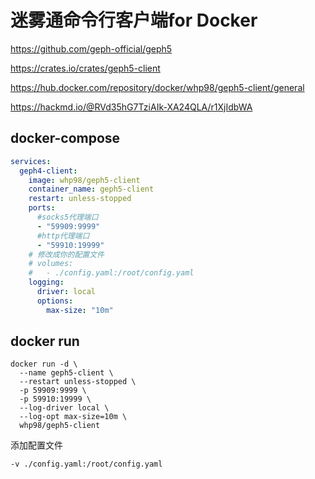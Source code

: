 # 迷雾通命令行客户端for Docker

https://github.com/geph-official/geph5

https://crates.io/crates/geph5-client


https://hub.docker.com/repository/docker/whp98/geph5-client/general

https://hackmd.io/@RVd35hG7TziAIk-XA24QLA/r1XjIdbWA

## docker-compose

```yaml
services:
  geph4-client:
    image: whp98/geph5-client
    container_name: geph5-client
    restart: unless-stopped
    ports:
      #socks5代理端口
      - "59909:9999"
      #http代理端口
      - "59910:19999"
    # 修改成你的配置文件
    # volumes:
    #   - ./config.yaml:/root/config.yaml
    logging:
      driver: local
      options:
        max-size: "10m"
```
## docker run

```shell
docker run -d \
  --name geph5-client \
  --restart unless-stopped \
  -p 59909:9999 \
  -p 59910:19999 \
  --log-driver local \
  --log-opt max-size=10m \
  whp98/geph5-client
```

添加配置文件
```
-v ./config.yaml:/root/config.yaml
```